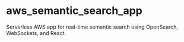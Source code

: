 # aws_semantic_search_app
Serverless AWS app for real-time semantic search using OpenSearch, WebSockets, and React.
